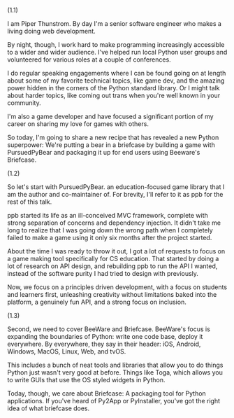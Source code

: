 (1.1)

I am Piper Thunstrom. By day I'm a senior software engineer who makes a
living doing web development.

By night, though, I work hard to make programming increasingly
accessible to a wider and wider audience. I've helped run local Python
user groups and volunteered for various roles at a couple of
conferences.

I do regular speaking engagements where I can be found
going on at length about some of my favorite technical topics, like game
dev, and the amazing power hidden in the corners of the Python standard
library. Or I might talk about harder topics, like coming out trans when
you're well known in your community.

I'm also a game developer and have focused a significant portion of my
career on sharing my love for games with others.

So today, I'm going to share a new recipe that has revealed a new Python
superpower: We're putting a bear in a briefcase by building a game with
PursuedPyBear and packaging it up for end users using Beeware's
Briefcase.

(1.2)

So let's start with PursuedPyBear. an education-focused game library
that I am the author and co-maintainer of. For brevity, I'll refer to it
as ppb for the rest of this talk.

ppb started its life as an ill-conceived MVC framework, complete with
strong separation of concerns and dependency injection. It didn't take
me long to realize that I was going down the wrong path when I
completely failed to make a game using it only six months after the
project started.

About the time I was ready to throw it out, I got a lot of requests to
focus on a game making tool specifically for CS education. That started
by doing a lot of research on API design, and rebuilding ppb to run the
API I wanted, instead of the software purity I had tried to design with
previously.

Now, we focus on a principles driven development, with a focus on
students and learners first, unleashing creativity without limitations
baked into the platform, a genuinely fun API, and a strong focus on
inclusion.

(1.3)

Second, we need to cover BeeWare and Briefcase. BeeWare's focus is
expanding the boundaries of Python: write one code base, deploy it
everywhere. By everywhere, they say in their header: iOS, Android,
Windows, MacOS, Linux, Web, and tvOS.

This includes a bunch of neat tools and libraries that allow you to do
things Python just wasn't very good at before. Things like Toga, which
allows you to write GUIs that use the OS styled widgets in Python.

Today, though, we care about Briefcase: A packaging tool for Python
applications. If you've heard of Py2App or PyInstaller, you've got the
right idea of what briefcase does.

